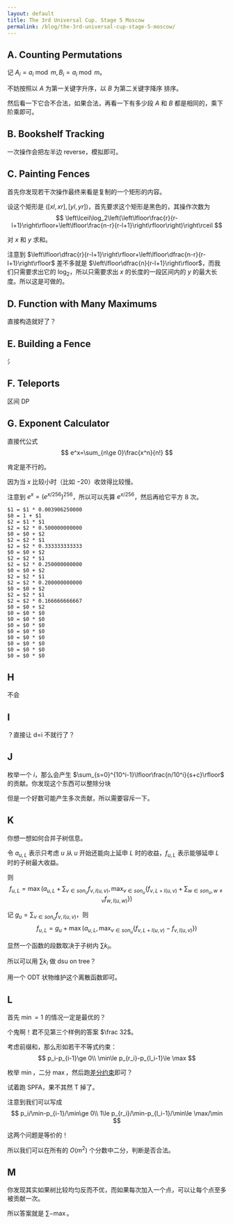 ```yaml
---
layout: default
title: The 3rd Universal Cup. Stage 5 Moscow
permalink: /blog/the-3rd-universal-cup-stage-5-moscow/
---
```


## A. Counting Permutations

记 $A_i=a_i\bmod m,B_i=a_i\bmod m$。

不妨按照以 $A$ 为第一关键字升序，以 $B$ 为第二关键字降序 排序。

然后看一下它合不合法，如果合法，再看一下有多少段 $A$ 和 $B$ 都是相同的，乘下阶乘即可。

## B. Bookshelf Tracking

一次操作会把左半边 reverse，模拟即可。

## C. Painting Fences

首先你发现若干次操作最终来看是复制的一个矩形的内容。

设这个矩形是 $([xl,xr],[yl,yr])$，首先要求这个矩形是黑色的，其操作次数为
$$
\left\lceil\log_2\left(\left\lfloor\frac{r}{r-l+1}\right\rfloor+\left\lfloor\frac{n-r}{r-l+1}\right\rfloor\right)\right\rceil
$$

对 $x$ 和 $y$ 求和。

注意到 $\left\lfloor\dfrac{r}{r-l+1}\right\rfloor+\left\lfloor\dfrac{n-r}{r-l+1}\right\rfloor$ 差不多就是 $\left\lfloor\dfrac{n}{r-l+1}\right\rfloor$，而我们只需要求出它的 $\log_2$，所以只需要求出 $x$ 的长度的一段区间内的 $y$ 的最大长度。所以这是可做的。

## D. Function with Many Maximums

直接构造就好了？

## E. Building a Fence

氵

## F. Teleports

区间 DP

## G. Exponent Calculator

直接代公式
$$
e^x=\sum_{n\ge 0}\frac{x^n}{n!}
$$

肯定是不行的。

因为当 $x$ 比较小时（比如 $-20$）收敛得比较慢。

注意到 $e^x=(e^{x/256})^{256}$，所以可以先算 $e^{x/256}$，然后再给它平方 $8$ 次。

```output
$1 = $1 * 0.003906250000
$0 = 1 + $1
$2 = $1 * $1
$2 = $2 * 0.500000000000
$0 = $0 + $2
$2 = $2 * $1
$2 = $2 * 0.333333333333
$0 = $0 + $2
$2 = $2 * $1
$2 = $2 * 0.250000000000
$0 = $0 + $2
$2 = $2 * $1
$2 = $2 * 0.200000000000
$0 = $0 + $2
$2 = $2 * $1
$2 = $2 * 0.166666666667
$0 = $0 + $2
$0 = $0 * $0
$0 = $0 * $0
$0 = $0 * $0
$0 = $0 * $0
$0 = $0 * $0
$0 = $0 * $0
$0 = $0 * $0
$0 = $0 * $0
```

## H

不会

## I

？直接让 d=i 不就行了？

## J

枚举一个 $i$，那么会产生 $\sum_{s=0}^{10^i-1}\lfloor\frac{n/10^i}{s+c}\rfloor$ 的贡献。你发现这个东西可以整除分块

但是一个好数可能产生多次贡献，所以需要容斥一下。

## K

你想一想如何合并子树信息。

令 $a_{u,L}$ 表示只考虑 $u$ 从 $u$ 开始还能向上延申 $L$ 时的收益，$f_{u,L}$ 表示能够延申 $L$ 时的子树最大收益。

则
$$
f_{u,L}=\max(a_{u,L}+\sum_{v\in son_u}f_{v,l(u,v)},\max_{v\in son_u}\{f_{v,L+l(u,v)}+\sum_{w\in son_u,w\ne v}f_{w,l(u,w)}\})
$$

记 $g_u=\sum_{v\in son_u}f_{v,l(u,v)}$，则
$$
f_{u,L}=g_u+\max(a_{u,L},\max_{v\in son_u}\{f_{v,L+l(u,v)}-f_{v,l(u,v)}\})
$$

显然一个函数的段数取决于子树内 $\sum k_i$。

所以可以用 $\sum k_i$ 做 dsu on tree？

用一个 ODT 状物维护这个离散函数即可。

## L

首先 $\min=1$ 的情况一定是最优的？

个鬼啊！君不见第三个样例的答案 $\frac 32$。

考虑前缀和，那么形如若干不等式约束：
$$
p_i-p_{i-1}\ge 0\\
\min\le p_{r_i}-p_{l_i-1}\le \max
$$

枚举 $\min$，二分 $\max$，然后跑[差分约束](https://oi-wiki.org/graph/diff-constraints/)即可？

试着跑 SPFA，果不其然 T 掉了。

注意到我们可以写成
$$
p_i/\min-p_{i-1}/\min\ge 0\\
1\le p_{r_i}/\min-p_{l_i-1}/\min\le \max/\min
$$

这两个问题是等价的！

所以我们可以在所有的 $O(m^2)$ 个分数中二分，判断是否合法。

## M

你发现其实如果树比较均匀反而不优，而如果每次加入一个点，可以让每个点至多被贡献一次。

所以答案就是 $\sum-\max$。